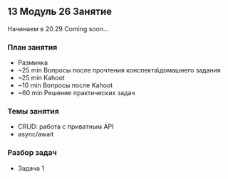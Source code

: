 ## 13 Модуль 26 Занятие

Начинаем в 20.29 Coming soon...

### План занятия

- Разминка
- ~25 min Вопросы после прочтения конспекта\домашнего задания
- ~25 min Kahoot
- ~10 min Вопросы после Kahoot
- ~60 min Решение практических задач

### Темы занятия

- CRUD: работа с приватным API
- async/await

### Разбор задач

- Задача 1
